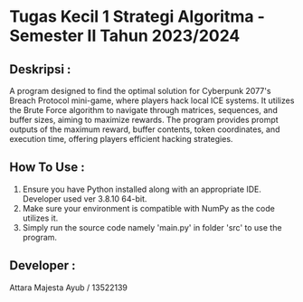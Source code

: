 # Tugas Kecil 1 Strategi Algoritma - Semester II Tahun 2023/2024

## Deskripsi :
A program designed to find the optimal solution for Cyberpunk 2077's Breach Protocol mini-game, where players hack local ICE systems. It utilizes the Brute Force algorithm to navigate through matrices, sequences, and buffer sizes, aiming to maximize rewards. The program provides prompt outputs of the maximum reward, buffer contents, token coordinates, and execution time, offering players efficient hacking strategies.

## How To Use :
1. Ensure you have Python installed along with an appropriate IDE. Developer used ver 3.8.10 64-bit.
2. Make sure your environment is compatible with NumPy as the code utilizes it.
3. Simply run the source code namely 'main.py' in folder 'src' to use the program.

## Developer :
Attara Majesta Ayub       / 13522139